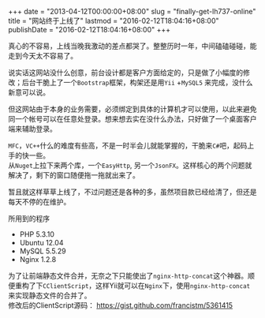 +++
date = "2013-04-12T00:00:00+08:00"
slug = "finally-get-lh737-online"
title = "网站终于上线了"
lastmod = "2016-02-12T18:04:16+08:00"
publishDate = "2016-02-12T18:04:16+08:00"
+++

真心的不容易，上线当晚我激动的差点都哭了。整整历时一年，中间磕磕碰碰，能走到今天太不容易了。

说实话这网站没什么创意，前台设计都是客户方面给定的，只是做了小幅度的修改；后台干脆上了一个`Bootstrap`框架，构架还是用`Yii` +`MySQL5` 来完成，没什么新意可以说。

但这网站由于本身的业务需要，必须绑定到具体的计算机才可以使用，以此来避免同一个帐号可以在任意处登录。想来想去实在没什么办法，只好做了一个桌面客户端来辅助登录。

`MFC`，`VC++`什么的难度有些高，不是一时半会儿就能掌握的，干脆来`C#`吧，起码上手的快一些。  
从`Nuget`上拉下来两个库，一个`EasyHttp`, 另一个`JsonFX`。这样核心的两个问题就解决了，剩下的窗口随便拖一拖就出来了。

暂且就这样草草上线了，不过问题还是各种的多，虽然项目款已经给清了，但还是每天不停的在维护。


所用到的程序

- PHP 5.3.10
- Ubuntu 12.04
- MySQL 5.5.29
- Nginx 1.2.8

为了让前端静态文件合并，无奈之下只能使出了`nginx-http-concat`这个神器。顺便重构了下`CClientScript`，这样Yii就可以在`Nginx`下，使用`nginx-http-concat`来实现静态文件的合并了。   
修改后的ClientScript源码： <https://gist.github.com/francistm/5361415>

